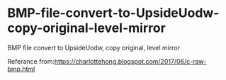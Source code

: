 # BMP-file-convert-to-UpsideUodw-copy-original-level-mirror
BMP file convert  to UpsideUodw, copy original, level mirror 


Referance from:https://charlottehong.blogspot.com/2017/06/c-raw-bmp.html 
